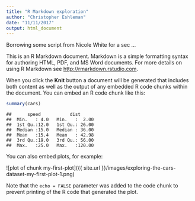 ```yaml
---
title: "R Markdown exploration"
author: "Christopher Eshleman"
date: "11/11/2017"
output: html_document
---
```


Borrowing some script from Nicole White for a sec ... 



This is an R Markdown document. Markdown is a simple formatting syntax for authoring HTML, PDF, and MS Word documents. For more details on using R Markdown see <http://rmarkdown.rstudio.com>.

When you click the **Knit** button a document will be generated that includes both content as well as the output of any embedded R code chunks within the document. You can embed an R code chunk like this:


```r
summary(cars)
```

```
##      speed           dist       
##  Min.   : 4.0   Min.   :  2.00  
##  1st Qu.:12.0   1st Qu.: 26.00  
##  Median :15.0   Median : 36.00  
##  Mean   :15.4   Mean   : 42.98  
##  3rd Qu.:19.0   3rd Qu.: 56.00  
##  Max.   :25.0   Max.   :120.00
```

You can also embed plots, for example:

![plot of chunk my-first-plot]({{ site.url }}/images/exploring-the-cars-dataset-my-first-plot-1.png)

Note that the `echo = FALSE` parameter was added to the code chunk to prevent printing of the R code that generated the plot.
